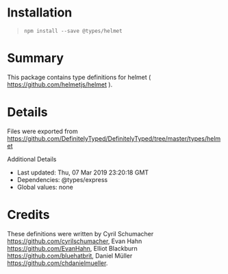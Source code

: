 # Installation
> `npm install --save @types/helmet`

# Summary
This package contains type definitions for helmet ( https://github.com/helmetjs/helmet ).

# Details
Files were exported from https://github.com/DefinitelyTyped/DefinitelyTyped/tree/master/types/helmet

Additional Details
 * Last updated: Thu, 07 Mar 2019 23:20:18 GMT
 * Dependencies: @types/express
 * Global values: none

# Credits
These definitions were written by Cyril Schumacher <https://github.com/cyrilschumacher>, Evan Hahn <https://github.com/EvanHahn>, Elliot Blackburn <https://github.com/bluehatbrit>, Daniel Müller <https://github.com/chdanielmueller>.
